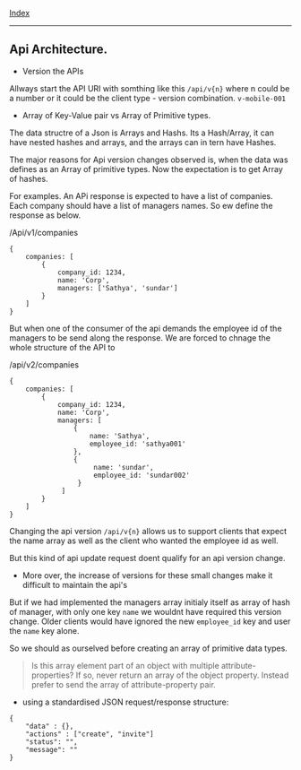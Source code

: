 [Index](index.md)

---
## Api Architecture.
- Version the APIs

Allways start the API URI with somthing like this `/api/v{n}`
where n could be a number
or it could be the client type - version combination. `v-mobile-001`

- Array of Key-Value pair vs Array of Primitive types.

The data structre of a Json is Arrays and Hashs. Its a Hash/Array, it can have nested hashes and arrays, and the arrays can in tern have Hashes.

The major reasons for Api version changes observed is, when the data was defines as an Array of primitive types. Now the expectation is to get Array of hashes.

For examples. An APi response is expected to have a list of companies.
Each company should have a list of managers names. So ew define the response as below.

/Api/v1/companies

```
{
	companies: [
		{
			company_id: 1234,
			name: 'Corp',
			managers: ['Sathya', 'sundar']
		}
	]
}
```

But when one of the consumer of the api demands the employee id of the managers to be send along the response. We are forced to chnage the whole structure of the API to

/api/v2/companies

```
{
	companies: [
		{
			company_id: 1234,
			name: 'Corp',
			managers: [
				{
					name: 'Sathya',
					employee_id: 'sathya001'
				},
				{
					 name: 'sundar',
					 employee_id: 'sundar002'
				 }
			 ]
		}
	]
}
```

Changing the api version `/api/v{n}` allows us to support clients that expect the name array as well as the client who wanted the employee id as well.

But this kind of api update request doent qualify for an api version change.

-  More over, the increase of versions for these small changes make it difficult to maintain the api's

But if we had implemented the managers array initialy itself as array of hash of manager, with only one key `name` we wouldnt have required this version change. Older clients would have ignored the new `employee_id` key and user the `name` key alone.

So we should as ourselved before creating an array of primitive data types.

> Is this array element part of an object with multiple attribute-properties? If so, never return an array of the object property. Instead prefer to send the array of attribute-property pair.


- using a standardised JSON request/response structure:

```
{
	"data" : {},
	"actions" : ["create", "invite"]
	"status": "",
	"message": ""
}
```
